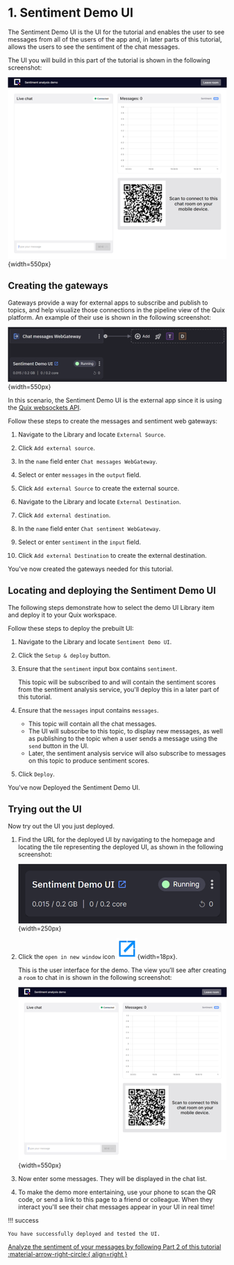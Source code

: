 # 1. Sentiment Demo UI

The Sentiment Demo UI is the UI for the tutorial and enables the user to see messages from all of the users of the app and, in later parts of this tutorial, allows the users to see the sentiment of the chat messages.

The UI you will build in this part of the tutorial is shown in the following screenshot:

![The sentiment analysis demo page](../../images/tutorials/sentiment-analysis-media/image3.png){width=550px}

## Creating the gateways

Gateways provide a way for external apps to subscribe and publish to topics, and help visualize those connections in the pipeline view of the Quix platform. An example of their use is shown in the following screenshot:

![Chat messages webgateway](../../images/tutorials/sentiment-analysis-media/web-gateway.png){width=550px}

In this scenario, the Sentiment Demo UI is the external app since it is using the [Quix websockets API](../../how-to/webapps/read.md).

Follow these steps to create the messages and sentiment web gateways:

1. Navigate to the Library and locate `External Source`.

2. Click `Add external source`.

3. In the `name` field enter `Chat messages WebGateway`. 

4. Select or enter `messages` in the `output` field.

5. Click `Add external Source` to create the external source.

6. Navigate to the Library and locate `External Destination`.

7. Click `Add external destination`.

8. In the `name` field enter `Chat sentiment WebGateway`. 

9. Select or enter `sentiment` in the `input` field.

10. Click `Add external Destination` to create the external destination.

You've now created the gateways needed for this tutorial.

## Locating and deploying the Sentiment Demo UI

The following steps demonstrate how to select the demo UI Library item and deploy it to your Quix workspace. 

Follow these steps to deploy the prebuilt UI:

1. Navigate to the Library and locate `Sentiment Demo UI`.

2. Click the `Setup & deploy` button.

3. Ensure that the `sentiment` input box contains `sentiment`.

	This topic will be subscribed to and will contain the sentiment scores from the sentiment analysis service, you'll deploy this in a later part of this tutorial.

4. Ensure that the `messages` input contains `messages`.

	- This topic will contain all the chat messages.
	- The UI will subscribe to this topic, to display new messages, as well as publishing to the topic when a user sends a message using the `send` button in the UI.
	- Later, the sentiment analysis service will also subscribe to messages on this topic to produce sentiment scores.

5. Click `Deploy`.

You've now Deployed the Sentiment Demo UI.

## Trying out the UI

Now try out the UI you just deployed. 

1. Find the URL for the deployed UI by navigating to the homepage and locating the tile representing the deployed UI, as shown in the following screenshot:

	![Deployed UI tile](../../images/tutorials/sentiment-analysis-media/ui-tile.png){width=250px}

2. Click the `open in new window` icon ![Open in new window icon](../../images/general/open_in_new_window.png){width=18px}.

	This is the user interface for the demo. The view you’ll see after creating a `room` to chat in is shown in the following screenshot:

	![The sentiment analysis demo page](../../images/tutorials/sentiment-analysis-media/image3.png){width=550px}

3. Now enter some messages. They will be displayed in the chat list.

4. To make the demo more entertaining, use your phone to scan the QR code, or send a link to this page to a friend or colleague. When they interact you'll see their chat messages appear in your UI in real time!

!!! success

	You have successfully deployed and tested the UI.

[Analyze the sentiment of your messages by following Part 2 of this tutorial :material-arrow-right-circle:{ align=right }](analyze.md)
